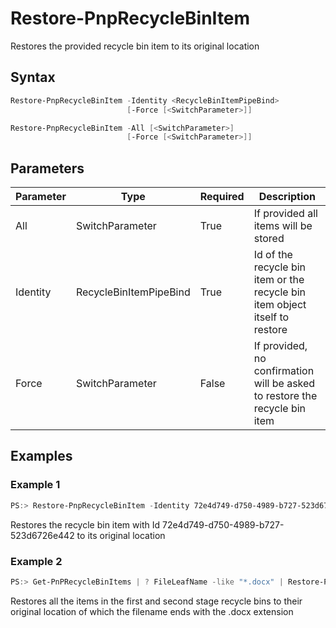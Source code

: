 # Restore-PnpRecycleBinItem
Restores the provided recycle bin item to its original location
## Syntax
```powershell
Restore-PnpRecycleBinItem -Identity <RecycleBinItemPipeBind>
                          [-Force [<SwitchParameter>]]
```


```powershell
Restore-PnpRecycleBinItem -All [<SwitchParameter>]
                          [-Force [<SwitchParameter>]]
```


## Parameters
Parameter|Type|Required|Description
---------|----|--------|-----------
|All|SwitchParameter|True|If provided all items will be stored |
|Identity|RecycleBinItemPipeBind|True|Id of the recycle bin item or the recycle bin item object itself to restore|
|Force|SwitchParameter|False|If provided, no confirmation will be asked to restore the recycle bin item|
## Examples

### Example 1
```powershell
PS:> Restore-PnpRecycleBinItem -Identity 72e4d749-d750-4989-b727-523d6726e442
```
Restores the recycle bin item with Id 72e4d749-d750-4989-b727-523d6726e442 to its original location

### Example 2
```powershell
PS:> Get-PnPRecycleBinItems | ? FileLeafName -like "*.docx" | Restore-PnpRecycleBinItem
```
Restores all the items in the first and second stage recycle bins to their original location of which the filename ends with the .docx extension
